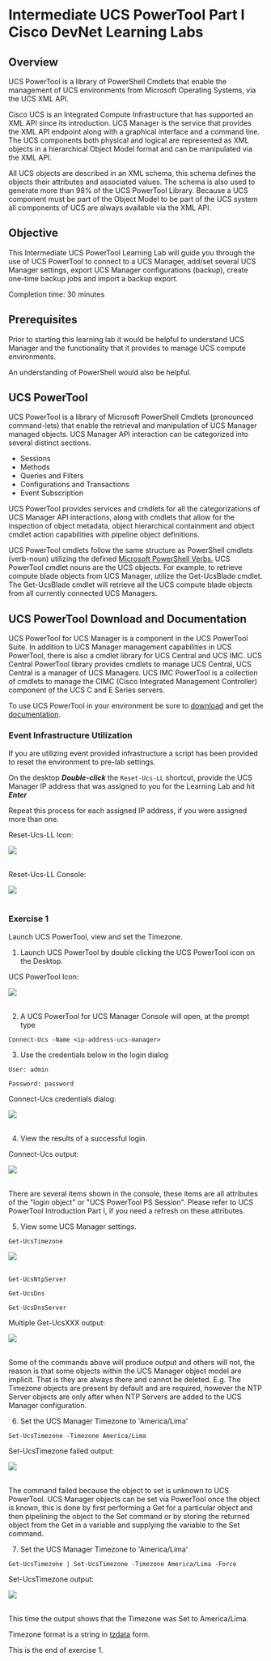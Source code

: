 # Intermediate UCS PowerTool Part I Cisco DevNet Learning Labs

## Overview
UCS PowerTool is a library of PowerShell Cmdlets that enable the management of UCS environments from Microsoft Operating Systems, via the UCS XML API.

Cisco UCS is an Integrated Compute Infrastructure that has supported an XML API since its introduction. UCS Manager is the service that provides the XML API endpoint along with a graphical interface and a command line.  The UCS components both physical and logical are represented as XML objects in a hierarchical Object Model format and can be manipulated via the XML API.

All UCS objects are described in an XML schema, this schema defines the objects their attributes and associated values. The schema is also used to generate more than 98% of the UCS PowerTool Library. Because a UCS component must be part of the Object Model to be part of the UCS system all components of UCS are always available via the XML API.

## Objective
This Intermediate UCS PowerTool Learning Lab will guide you through the use of UCS PowerTool to connect to a UCS Manager, add/set several UCS Manager settings, export UCS Manager configurations (backup), create one-time backup jobs and import a backup export.

Completion time: 30 minutes

## Prerequisites
Prior to starting this learning lab it would be helpful to understand UCS Manager and the functionality that it provides to manage UCS compute environments.

An understanding of PowerShell would also be helpful.

## UCS PowerTool
UCS PowerTool is a library of Microsoft PowerShell Cmdlets (pronounced command-lets) that enable the retrieval and manipulation of UCS Manager managed objects. UCS Manager API interaction can be categorized into several distinct sections.
* Sessions
* Methods
* Queries and Filters
* Configurations and Transactions
* Event Subscription

UCS PowerTool provides services and cmdlets for all the categorizations of UCS Manager API interactions, along with cmdlets that allow for the inspection of object metadata, object hierarchical containment and object cmdlet action capabilities with pipeline object definitions.

UCS PowerTool cmdlets follow the same structure as PowerShell cmdlets (verb-noun) utilizing the defined [Microsoft PowerShell Verbs.](https://msdn.microsoft.com/en-us/library/ms714428%28v=vs.85%29.aspx) UCS PowerTool cmdlet nouns are the UCS objects. For example, to retrieve compute blade objects from UCS Manager, utilize the Get-UcsBlade cmdlet.  The Get-UcsBlade cmdlet will retrieve all the UCS compute blade objects from all currently connected UCS Managers.

## UCS PowerTool Download and Documentation
UCS PowerTool for UCS Manager is a component in the UCS PowerTool Suite.  In addition to UCS Manager management capabilities in UCS PowerTool, there is also a cmdlet library for UCS Central and UCS IMC. UCS Central PowerTool library provides cmdlets to manage UCS Central, UCS Central is a manager of UCS Managers. UCS IMC PowerTool is a collection of cmdlets to manage the CIMC (Cisco Integrated Management Controller) component of the UCS C and E Series servers.

To use UCS PowerTool in your environment be sure to [download](https://software.cisco.com/download/type.html?mdfid=286305108&flowid=79283) and get the [documentation](http://www.cisco.com/c/en/us/td/docs/unified_computing/ucs/sw/msft_tools/powertools/ucs_powertool_book/UCSM_Pwrtool_UG_2x.html).

### Event Infrastructure Utilization

  If you are utilizing event provided infrastructure a script has been provided to reset the environment to pre-lab settings.

  On the desktop <strong>*Double-click*</strong> the `Reset-Ucs-LL` shortcut, provide the UCS Manager IP address that was assigned to you for the Learning Lab and hit <strong>*Enter*</strong>

  Repeat this process for each assigned IP address, if you were assigned more than one.

  Reset-Ucs-LL Icon:

  ![](/posts/files/ucsm-powertool-201/assets/images/ucsm-ll-reset-01.jpg)<br/><br/>

  Reset-Ucs-LL Console:

  ![](/posts/files/ucsm-powertool-201/assets/images/ucsm-ll-reset-02.jpg)<br/><br/>


### Exercise 1
Launch UCS PowerTool, view and set the Timezone.

  1. Launch UCS PowerTool by double clicking the UCS PowerTool icon on the Desktop.

  UCS PowerTool Icon:

  ![](/posts/files/ucsm-powertool-201/assets/images/ucsm-powertool-201-01.jpg)<br/><br/>

  2. A UCS PowerTool for UCS Manager Console will open, at the prompt type

  `Connect-Ucs -Name <ip-address-ucs-manager>`

  3. Use the credentials below in the login dialog

    User: admin

    Password: password

  Connect-Ucs credentials dialog:

  ![](/posts/files/ucsm-powertool-201/assets/images/ucsm-powertool-201-02.jpg)<br/><br/>

  4. View the results of a successful login.

  Connect-Ucs output:

  ![](/posts/files/ucsm-powertool-201/assets/images/ucsm-powertool-201-03.jpg)<br/><br/>

  There are several items shown in the console, these items are all attributes of the "login object" or "UCS PowerTool PS Session". Please refer to UCS PowerTool Introduction Part I, if you need a refresh on these attributes.

  5. View some UCS Manager settings.

  `Get-UcsTimezone`

  ![](/posts/files/ucsm-powertool-201/assets/images/ucsm-powertool-201-04.jpg)<br/><br/>

  `Get-UcsNtpServer`

  `Get-UcsDns`

  `Get-UcsDnsServer`

  Multiple Get-UcsXXX output:

  ![](/posts/files/ucsm-powertool-201/assets/images/ucsm-powertool-201-05.jpg)<br/><br/>

  Some of the commands above will produce output and others will not, the reason is that some objects within the UCS Manager object model are implicit. That is they are always there and cannot be deleted. E.g. The Timezone objects are present by default and are required, however the NTP Server objects are only after when NTP Servers are added to the UCS Manager configuration.

  6. Set the UCS Manager Timezone to 'America/Lima'

  `Set-UcsTimezone -Timezone America/Lima`

  Set-UcsTimezone failed output:

  ![](/posts/files/ucsm-powertool-201/assets/images/ucsm-powertool-201-06.jpg)<br/><br/>

  The command failed because the object to set is unknown to UCS PowerTool. UCS Manager objects can be set via PowerTool once the object is known, this is done by first performing a Get for a particular object and then pipelining the object to the Set command or by storing the returned object from the Get in a variable and supplying the variable to the Set command.

  7. Set the UCS Manager Timezone to 'America/Lima'

  `Get-UcsTimezone | Set-UcsTimezone -Timezone America/Lima -Force`

  Set-UcsTimezone output:

  ![](/posts/files/ucsm-powertool-201/assets/images/ucsm-powertool-201-07.jpg)<br/><br/>

  This time the output shows that the Timezone was Set to America/Lima.

  Timezone format is a string in [tzdata](https://en.wikipedia.org/wiki/Tz_database) form.

This is the end of exercise 1.
